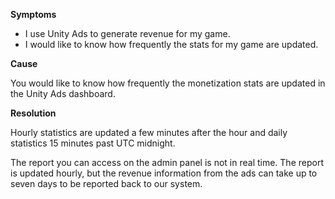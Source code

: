 

**Symptoms**


- I use Unity Ads to generate revenue for my game.
- I would like to know how frequently the stats for my game are updated.



**Cause**



You would like to know how frequently the monetization stats are updated in the Unity Ads dashboard.



**Resolution**



Hourly statistics are updated a few minutes after the hour and daily statistics 15 minutes past UTC midnight.



The report you can access on the admin panel is not in real time. The report is updated hourly, but the revenue information from the ads can take up to seven days to be reported back to our system.


